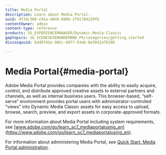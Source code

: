 ```yaml
---
title: Media Portal
description: Learn about Media Portal.
uuid: df34c360-c91a-48d4-886b-2f9178d220fb
contentOwner: admin
content-type: reference
products: SG_EXPERIENCEMANAGER/Dynamic-Media-Classic
geptopics: SG_SCENESEVENONDEMAND_PK/categories/getting_started
discoiquuid: bdd0742e-902c-48f7-93e6-6e50d2a7628b

---
```


# Media Portal{#media-portal}

Adobe Media Portal provides companies with the ability to easily acquire, control, and distribute approved creative assets to external partners and channels, as well as internal business users. This browser-based, “self-serve” environment provides portal users with administrator-controlled “views” into Dynamic Media Classic assets for easy access to upload, browse, search, preview, and export assets in corporate-approved formats.

For more information about Media Portal including system requirements, see [www.adobe.com/go/learn_sc7_mediaportalusing_en](https://www.adobe.com/go/learn_sc7_mediaportalusing_en).

For information about administering Media Portal, see [Quick Start: Media Portal administration](quick-start-media-portal-administration.md#quick_start_media_portal_administration).
